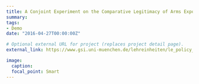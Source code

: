 ```yaml
---
title: A Conjoint Experiment on the Comparative Legitimacy of Arms Exports in Germany and France
summary:
tags:
- Demo
date: "2016-04-27T00:00:00Z"

# Optional external URL for project (replaces project detail page).
external_link: https://www.gsi.uni-muenchen.de/lehreinheiten/le_policy_analysis/forschung/conjoint1/index.html

image:
  caption:
  focal_point: Smart
---
```

